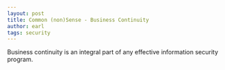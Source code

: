 ```yaml
---
layout: post
title: Common (non)Sense - Business Continuity 
author: earl
tags: security
---
```


Business continuity is an integral part of any effective information security program.  

